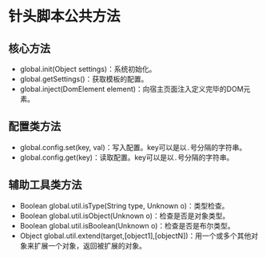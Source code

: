 # 针头脚本公共方法 #

## 核心方法 ##

- global.init(Object settings)：系统初始化。
- global.getSettings()：获取模板的配置。
- global.inject(DomElement element)：向宿主页面注入定义完毕的DOM元素。

## 配置类方法 ##

- global.config.set(key, val)：写入配置。key可以是以`.`号分隔的字符串。
- global.config.get(key)：读取配置。key可以是以`.`号分隔的字符串。

## 辅助工具类方法 ##

- Boolean global.util.isType(String type, Unknown o)：类型检查。
- Boolean global.util.isObject(Unknown o)：检查是否是对象类型。
- Boolean global.util.isBoolean(Unknown o)：检查是否是布尔类型。
- Object global.util.extend(target,[object1],[objectN])：用一个或多个其他对象来扩展一个对象，返回被扩展的对象。
